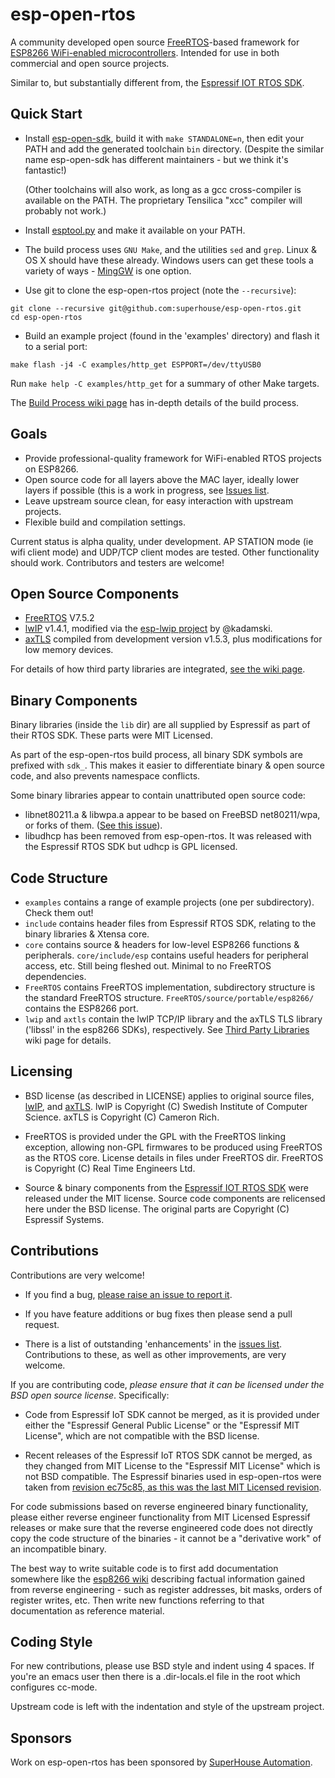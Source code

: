 # esp-open-rtos

A community developed open source [FreeRTOS](http://www.freertos.org/)-based framework for [ESP8266 WiFi-enabled microcontrollers](https://github.com/esp8266/esp8266-wiki/wiki). Intended for use in both commercial and open source projects.

Similar to, but substantially different from, the [Espressif IOT RTOS SDK](https://github.com/espressif/esp_iot_rtos_sdk).

## Quick Start

* Install [esp-open-sdk](https://github.com/pfalcon/esp-open-sdk/), build it with `make STANDALONE=n`, then edit your PATH and add the generated toolchain `bin` directory. (Despite the similar name esp-open-sdk has different maintainers - but we think it's fantastic!)

    (Other toolchains will also work, as long as a gcc cross-compiler is available on the PATH. The proprietary Tensilica "xcc" compiler will probably not work.)

* Install [esptool.py](https://github.com/themadinventor/esptool) and make it available on your PATH.

* The build process uses `GNU Make`, and the utilities `sed` and `grep`. Linux & OS X should have these already. Windows users can get these tools a variety of ways - [MingGW](http://www.mingw.org/wiki/mingw) is one option.

* Use git to clone the esp-open-rtos project (note the `--recursive`):

```
git clone --recursive git@github.com:superhouse/esp-open-rtos.git
cd esp-open-rtos
```

* Build an example project (found in the 'examples' directory) and flash it to a serial port:

```
make flash -j4 -C examples/http_get ESPPORT=/dev/ttyUSB0
```

Run `make help -C examples/http_get` for a summary of other Make targets.

The [Build Process wiki page](https://github.com/SuperHouse/esp-open-rtos/wiki/Build-Process) has in-depth details of the build process.

## Goals

* Provide professional-quality framework for WiFi-enabled RTOS projects on ESP8266.
* Open source code for all layers above the MAC layer, ideally lower layers if possible (this is a work in progress, see [Issues list](https://github.com/superhouse/esp-open-rtos/issues).
* Leave upstream source clean, for easy interaction with upstream projects.
* Flexible build and compilation settings.

Current status is alpha quality, under development. AP STATION mode (ie wifi client mode) and UDP/TCP client modes are tested. Other functionality should work. Contributors and testers are welcome!

## Open Source Components

* [FreeRTOS](http://freertos.org) V7.5.2
* [lwIP](http://lwip.wikia.com/wiki/LwIP_Wiki) v1.4.1, modified via the [esp-lwip project](https://github.com/kadamski/esp-lwip) by @kadamski.
* [axTLS](http://axtls.sourceforge.net/) compiled from development version v1.5.3, plus modifications for low memory devices.

For details of how third party libraries are integrated, [see the wiki page](https://github.com/SuperHouse/esp-open-rtos/wiki/Third-Party-Libraries).

## Binary Components

Binary libraries (inside the `lib` dir) are all supplied by Espressif as part of their RTOS SDK. These parts were MIT Licensed.

As part of the esp-open-rtos build process, all binary SDK symbols are prefixed with `sdk_`. This makes it easier to differentiate binary & open source code, and also prevents namespace conflicts.

Some binary libraries appear to contain unattributed open source code:

* libnet80211.a & libwpa.a appear to be based on FreeBSD net80211/wpa, or forks of them. ([See this issue](https://github.com/SuperHouse/esp-open-rtos/issues/4)).
* libudhcp has been removed from esp-open-rtos. It was released with the Espressif RTOS SDK but udhcp is GPL licensed.

## Code Structure

* `examples` contains a range of example projects (one per subdirectory). Check them out!
* `include` contains header files from Espressif RTOS SDK, relating to the binary libraries & Xtensa core.
* `core` contains source & headers for low-level ESP8266 functions & peripherals. `core/include/esp` contains useful headers for peripheral access, etc. Still being fleshed out. Minimal to no FreeRTOS dependencies.
* `FreeRTOS` contains FreeRTOS implementation, subdirectory structure is the standard FreeRTOS structure. `FreeRTOS/source/portable/esp8266/` contains the ESP8266 port.
* `lwip` and `axtls` contain the lwIP TCP/IP library and the axTLS TLS library ('libssl' in the esp8266 SDKs), respectively. See [Third Party Libraries](https://github.com/SuperHouse/esp-open-rtos/wiki/Third-Party-Libraries) wiki page for details.


## Licensing

* BSD license (as described in LICENSE) applies to original source files, [lwIP](http://lwip.wikia.com/wiki/LwIP_Wiki), and [axTLS](http://axtls.sourceforge.net/). lwIP is Copyright (C) Swedish Institute of Computer Science. axTLS is Copyright (C) Cameron Rich.

* FreeRTOS is provided under the GPL with the FreeRTOS linking exception, allowing non-GPL firmwares to be produced using FreeRTOS as the RTOS core. License details in files under FreeRTOS dir. FreeRTOS is Copyright (C) Real Time Engineers Ltd.

* Source & binary components from the [Espressif IOT RTOS SDK](https://github.com/espressif/esp_iot_rtos_sdk) were released under the MIT license. Source code components are relicensed here under the BSD license. The original parts are Copyright (C) Espressif Systems.

## Contributions

Contributions are very welcome!

* If you find a bug, [please raise an issue to report it](https://github.com/superhouse/esp-open-rtos/issues).

* If you have feature additions or bug fixes then please send a pull request.

* There is a list of outstanding 'enhancements' in the [issues list](https://github.com/superhouse/esp-open-rtos/issues). Contributions to these, as well as other improvements, are very welcome.

If you are contributing code, *please ensure that it can be licensed under the BSD open source license*. Specifically:

* Code from Espressif IoT SDK cannot be merged, as it is provided under either the "Espressif General Public License" or the "Espressif MIT License", which are not compatible with the BSD license.

* Recent releases of the Espressif IoT RTOS SDK cannot be merged, as they changed from MIT License to the "Espressif MIT License" which is not BSD compatible. The Espressif binaries used in esp-open-rtos were taken from [revision ec75c85, as this was the last MIT Licensed revision](https://github.com/espressif/esp_iot_rtos_sdk/commit/43585fa74550054076bdf4bfe185e808ad0da83e).

For code submissions based on reverse engineered binary functionality, please either reverse engineer functionality from MIT Licensed Espressif releases or make sure that the reverse engineered code does not directly copy the code structure of the binaries - it cannot be a "derivative work" of an incompatible binary.

The best way to write suitable code is to first add documentation somewhere like the [esp8266 wiki](https://github.com/esp8266/esp8266-wiki/) describing factual information gained from reverse engineering - such as register addresses, bit masks, orders of register writes, etc. Then write new functions referring to that documentation as reference material.

## Coding Style

For new contributions, please use BSD style and indent using 4 spaces. If you're an emacs user then there is a .dir-locals.el file in the root which configures cc-mode.

Upstream code is left with the indentation and style of the upstream project.

## Sponsors

Work on esp-open-rtos has been sponsored by [SuperHouse Automation](http://superhouse.tv/).
